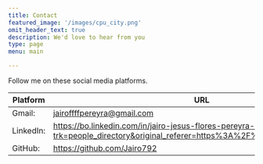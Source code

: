 ```yaml
---
title: Contact
featured_image: '/images/cpu_city.png'
omit_header_text: true
description: We'd love to hear from you
type: page
menu: main

---
```


Follow me on these social media platforms.

Platform |	URL
---|---
Gmail:|jairoffffpereyra@gmail.com
LinkedIn:|	https://bo.linkedin.com/in/jairo-jesus-flores-pereyra-532b45267?trk=people_directory&original_referer=https%3A%2F%2Fwww.google.com%2F
GitHub:|	https://github.com/Jairo792
